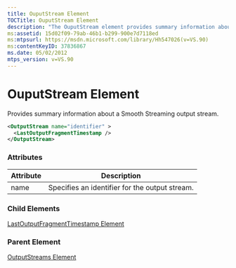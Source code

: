 ```yaml
---
title: OuputStream Element
TOCTitle: OuputStream Element
description: "The OuputStream element provides summary information about a Smooth Streaming output stream."
ms:assetid: 15d02f09-79ab-46b1-b299-900e7d7118ed
ms:mtpsurl: https://msdn.microsoft.com/library/Hh547026(v=VS.90)
ms:contentKeyID: 37836867
ms.date: 05/02/2012
mtps_version: v=VS.90
---
```


# OuputStream Element

Provides summary information about a Smooth Streaming output stream.

```xml
<OutputStream name="identifier" >
  <LastOutputFragmentTimestamp />
</OutputStream>
```

### Attributes

|Attribute|Description|
|--- |--- |
|name|Specifies an identifier for the output stream.|

### Child Elements

[LastOutputFragmentTimestamp Element](lastoutputfragmenttimestamp-element.md)

### Parent Element

[OutputStreams Element](outputstreams-element.md)
